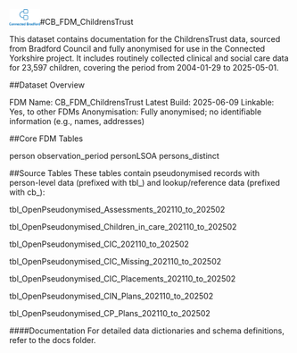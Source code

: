 <a href="https://www.bradfordresearch.nhs.uk/our-research-teams/connected-bradford/">
  <img align="left" alt="ConnectedBradford" width="55px" src="https://github.com/ShoreRob1/Images/blob/main/CB%20logo%201.png?raw=true" />
</a>

#CB_FDM_ChildrensTrust

This dataset contains documentation for the ChildrensTrust data, sourced from Bradford Council and fully anonymised for use in the Connected Yorkshire project. It includes routinely collected clinical and social care data for 23,597 children, covering the period from 2004-01-29 to 2025-05-01.

##Dataset Overview

FDM Name: CB_FDM_ChildrensTrust
Latest Build: 2025-06-09
Linkable: Yes, to other FDMs
Anonymisation: Fully anonymised; no identifiable information (e.g., names, addresses)

##Core FDM Tables

person
observation_period
personLSOA
persons_distinct

##Source Tables
These tables contain pseudonymised records with person-level data (prefixed with tbl_) and lookup/reference data (prefixed with cb_):

tbl_OpenPseudonymised_Assessments_202110_to_202502

tbl_OpenPseudonymised_Children_in_care_202110_to_202502

tbl_OpenPseudonymised_CIC_202110_to_202502

tbl_OpenPseudonymised_CIC_Missing_202110_to_202502

tbl_OpenPseudonymised_CIC_Placements_202110_to_202502

tbl_OpenPseudonymised_CIN_Plans_202110_to_202502

tbl_OpenPseudonymised_CP_Plans_202110_to_202502

####Documentation
For detailed data dictionaries and schema definitions, refer to the docs folder.

